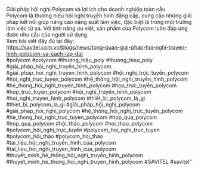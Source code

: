Giải pháp hội nghị Polycom và lợi ích cho doanh nghiệp toàn cầu <br>
Polycom là thương hiệu hội nghị truyền hình đẳng cấp, cung cấp những giải pháp kết nối giúp nâng cao năng suất làm việc, đặc biệt là trong môi trường làm việc từ xa. Với tính năng ưu việt, sản phẩm của Polycom luôn đáp ứng được nhu cầu của người sử dụng.  <br>
Xem bài viết đầy đủ tại đây: <br>
https://savitel.com.vn/blogs/news/tong-quan-giai-phap-hoi-nghi-truyen-hinh-polycom-va-cach-lap-dat <br>
#polycom #polycom #thương_hiệu_poly #thuong_hieu_poly #giải_pháp_hội_nghị_truyền_hình_polycom #giai_phap_hoi_nghi_truyen_hinh_polycom #hội_nghị_trực_tuyến_polycom #hoi_nghi_truc_tuyen_polycom #hệ_thống_hội_nghị_truyền_hình_polycom #he_thong_hoi_nghi_truyen_hinh_polycom #họp_trực_tuyến_polycom #hop_truc_tuyen_polycom #hội_nghị_truyền_hình_polycom #hoi_nghi_truyen_hinh_polycom #thiết_bị_polycom_là_gì #thiet_bi_polycom_la_gi #giải_pháp_hội_nghị_polycom #giai_phap_hoi_nghi_polycom #hệ_thống_hội_nghị_trực_tuyến_polycom #he_thong_hoi_nghi_truc_tuyen_polycom #họp_qua_polycom #hop_qua_polycom #hội_thảo_polycom #hoi_thao_polycom #polycom_hội_nghị_trực_tuyến #polycom_hoi_nghi_truc_tuyen #polycom_hội_thảo #polycom_hoi_thao #tài_liệu_hội_nghị_truyền_hình_của_polycom #tai_lieu_hoi_nghi_truyen_hinh_cua_polycom #thuyết_minh_hệ_thống_hội_nghị_truyền_hình_polycom #thuyet_minh_he_thong_hoi_nghi_truyen_hinh_polycom #SAVITEL #savitel"
